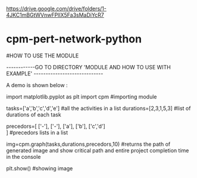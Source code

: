 https://drive.google.com/drive/folders/1-4JKC1mBGtWVnwFPlIX5Fa3sMaDiYcR7





# cpm-pert-network-python
#HOW TO USE THE MODULE

------------GO TO DIRECTORY 'MODULE AND HOW TO USE WITH EXAMPLE' -----------------------------

A demo is shown below :


import matplotlib.pyplot as plt
import cpm                      #importing module 




tasks=['a','b','c','d','e']     #all the activities in a list 
durations=[2,3,1,5,3]           #list of durations of each task
                    
precedors=[
			['-'],
			['-'],
			['a'],
			['b'],
			['c','d']	
		]                           #precedors lists in a list
                            
img=cpm.graph(tasks,durations,precedors,10)     #returns the path of generated image and show critical path and entire project completion time in the console

plt.show()                                      #showing image
